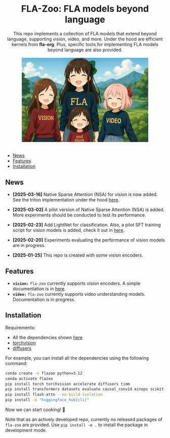 <div align="center">

# FLA-Zoo: FLA models beyond language

</div>
<div align="center">
This repo implements a collection of FLA models that extend beyond language, supporting vision, video, and more. Under the hood are efficient kernels from <strong>fla-org</strong>. Plus, specific tools for implementing FLA models beyond language are also provided.
</div>

<div align="center">
  <br/>
  <img width="400" alt="diagram" src="assets/flazoo.png">
  <!-- <br/>
  <em>[ai generated image with modifications]</em> -->
</div>
<br/>

* [News](#news)
* [Features](#features)
* [Installation](#installation)
<!-- * [Citation](#citation) -->

## News

- **[2025-03-16]** Native Sparse Attention (NSA) for vision is now added. See the triton implementation under the hood [here](https://github.com/fla-org/native-sparse-attention).

- **[2025-03-02]** A pilot version of Native Sparse Attention (NSA) is added. More experiments should be conducted to test its performance.

- **[2025-02-23]** Add LightNet for classification. Also, a pilot SFT training script for vision models is added, check it out in [here](examples/vision/sft.py).

- **[2025-02-20]** Experiments evaluating the performance of vision models are in progress.

- **[2025-01-25]** This repo is created with some vision encoders.

## Features

- **`vision:`** `fla-zoo` currently supports vision encoders. A simple documentation is in [here](docs/vision/vision.md).
- **`video:`** `fla-zoo` currently supports video understanding models. Documentation is in progress.

## Installation

Requirements:
- All the dependencies shown [here](https://github.com/fla-org/flash-linear-attention?tab=readme-ov-file#installation)
- [torchvision](https://github.com/pytorch/vision)
- [diffusers](https://github.com/huggingface/diffusers)

For example, you can install all the dependencies using the following command:
```bash
conda create -n flazoo python=3.12
conda activate flazoo
pip install torch torchvision accelerate diffusers timm
pip install transformers datasets evaluate causal_conv1d einops scikit-learn wandb
pip install flash-attn --no-build-isolation
pip install -U "huggingface_hub[cli]"
```
Now we can start cooking! 🚀

Note that as an actively developed repo, currently no released packages of `fla-zoo` are provided. Use `pip install -e .` to install the package in development mode.
